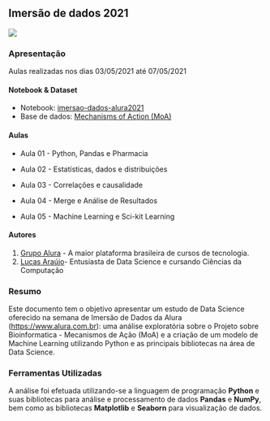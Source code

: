 ## Imersão de dados 2021

<img src="https://www.alura.com.br/assets/img/imersoes/general/og-imersao-alura.1595534856.png" float="center"/>

### Apresentação

Aulas realizadas nos dias 03/05/2021 até 07/05/2021

#### Notebook & Dataset
- Notebook: [imersao-dados-alura2021](https://nbviewer.jupyter.org/github/Gttz/imersao-dados-alura2021/blob/main/ImersaoDados-Alura2021.ipynb)
- Base de dados: [Mechanisms of Action (MoA)](https://www.kaggle.com/c/lish-moa/overview/description)

#### Aulas

- Aula 01 - Python, Pandas e Pharmacia

- Aula 02 - Estatísticas, dados e distribuições

- Aula 03 - Correlações e causalidade

- Aula 04 - Merge e Análise de Resultados

- Aula 05 - Machine Learning e Sci-kit Learning

#### Autores
1.   [Grupo Alura](https://www.alura.com.br) - A maior plataforma brasileira de cursos de tecnologia.
2.   [Lucas Araújo](https://www.linkedin.com/in/lucasaraujo0255/)- Entusiasta de Data Science e cursando Ciências da Computação

### Resumo

Este documento tem o objetivo apresentar um estudo de Data Science oferecido na semana de Imersão de Dados da Alura (https://www.alura.com.br): uma análise exploratória sobre o Projeto sobre Bioinformatica - Mecanismos de Ação (MoA) e a criação de um modelo de Machine Learning utilizando Python e as principais bibliotecas na área de Data Science.

### Ferramentas Utilizadas
A análise foi efetuada utilizando-se a linguagem de programação **Python** e suas bibliotecas para análise e processamento de dados **Pandas** e **NumPy**, bem como as bibliotecas **Matplotlib** e **Seaborn** para visualização de dados.
